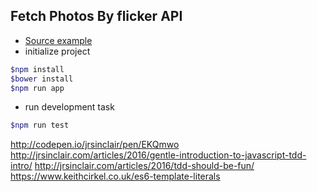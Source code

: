 ## Fetch Photos By flicker API

- [Source example](http://jrsinclair.com/articles/2016/gentle-introduction-to-javascript-tdd-intro/)
- initialize project
```bash
$npm install
$bower install
$npm run app
```
- run development task
```bash
$npm run test
```

http://codepen.io/jrsinclair/pen/EKQmwo
http://jrsinclair.com/articles/2016/gentle-introduction-to-javascript-tdd-intro/
http://jrsinclair.com/articles/2016/tdd-should-be-fun/
https://www.keithcirkel.co.uk/es6-template-literals